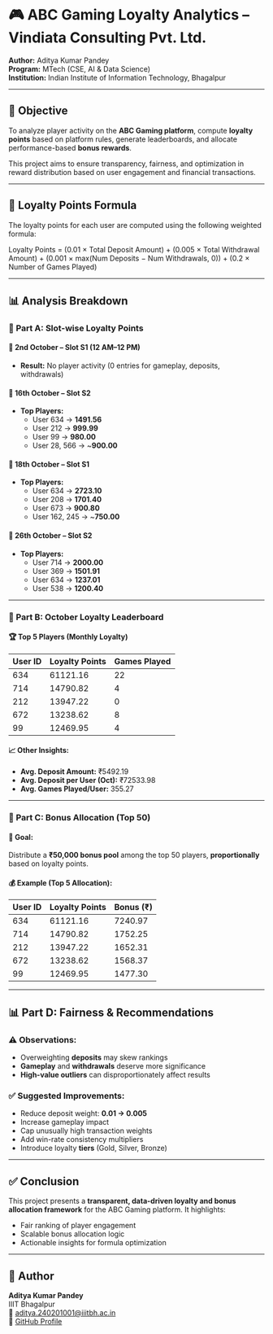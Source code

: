 # 🎮 ABC Gaming Loyalty Analytics – Vindiata Consulting Pvt. Ltd.

**Author:** Aditya Kumar Pandey  
**Program:** MTech (CSE, AI & Data Science)  
**Institution:** Indian Institute of Information Technology, Bhagalpur  

---

## 📌 Objective

To analyze player activity on the **ABC Gaming platform**, compute **loyalty points** based on platform rules, generate leaderboards, and allocate performance-based **bonus rewards**.

This project aims to ensure transparency, fairness, and optimization in reward distribution based on user engagement and financial transactions.

---

## 📐 Loyalty Points Formula

The loyalty points for each user are computed using the following weighted formula:

Loyalty Points =
(0.01 × Total Deposit Amount) +
(0.005 × Total Withdrawal Amount) +
(0.001 × max(Num Deposits − Num Withdrawals, 0)) +
(0.2 × Number of Games Played)


---

## 📊 Analysis Breakdown

### 🔹 Part A: Slot-wise Loyalty Points

#### 📆 2nd October – Slot S1 (12 AM–12 PM)
- **Result:** No player activity (0 entries for gameplay, deposits, withdrawals)

#### 📆 16th October – Slot S2
- **Top Players:**
  - User 634 → **1491.56**
  - User 212 → **999.99**
  - User 99 → **980.00**
  - User 28, 566 → ~**900.00**

#### 📆 18th October – Slot S1
- **Top Players:**
  - User 634 → **2723.10**
  - User 208 → **1701.40**
  - User 673 → **900.80**
  - User 162, 245 → ~**750.00**

#### 📆 26th October – Slot S2
- **Top Players:**
  - User 714 → **2000.00**
  - User 369 → **1501.91**
  - User 634 → **1237.01**
  - User 538 → **1200.40**

---

### 🔹 Part B: October Loyalty Leaderboard

#### 🏆 Top 5 Players (Monthly Loyalty)

| User ID | Loyalty Points | Games Played |
|---------|----------------|--------------|
| 634     | 61121.16       | 22           |
| 714     | 14790.82       | 4            |
| 212     | 13947.22       | 0            |
| 672     | 13238.62       | 8            |
| 99      | 12469.95       | 4            |

#### 📈 Other Insights:
- **Avg. Deposit Amount:** ₹5492.19  
- **Avg. Deposit per User (Oct):** ₹72533.98  
- **Avg. Games Played/User:** 355.27

---

### 🔹 Part C: Bonus Allocation (Top 50)

#### 🎯 Goal:
Distribute a **₹50,000 bonus pool** among the top 50 players, **proportionally** based on loyalty points.

#### 💰 Example (Top 5 Allocation):

| User ID | Loyalty Points | Bonus (₹) |
|---------|----------------|------------|
| 634     | 61121.16       | 7240.97    |
| 714     | 14790.82       | 1752.25    |
| 212     | 13947.22       | 1652.31    |
| 672     | 13238.62       | 1568.37    |
| 99      | 12469.95       | 1477.30    |

---

## 📊 Part D: Fairness & Recommendations

### ⚠️ Observations:
- Overweighting **deposits** may skew rankings
- **Gameplay** and **withdrawals** deserve more significance
- **High-value outliers** can disproportionately affect results

### ✅ Suggested Improvements:
- Reduce deposit weight: **0.01 → 0.005**
- Increase gameplay impact
- Cap unusually high transaction weights
- Add win-rate consistency multipliers
- Introduce loyalty **tiers** (Gold, Silver, Bronze)

---

## ✅ Conclusion

This project presents a **transparent, data-driven loyalty and bonus allocation framework** for the ABC Gaming platform. It highlights:

- Fair ranking of player engagement
- Scalable bonus allocation logic
- Actionable insights for formula optimization

---

## 👤 Author

**Aditya Kumar Pandey**  
IIIT Bhagalpur  
📧 aditya.240201001@iiitbh.ac.in  
🔗 [GitHub Profile](https://github.com/Aditya1O1)

